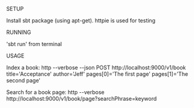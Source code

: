 SETUP

Install sbt package (using apt-get).
httpie is used for testing



RUNNING

'sbt run' from terminal



USAGE

Index a book:
http --verbose --json POST http://localhost:9000/v1/book title='Acceptance' author='Jeff' pages[0]='The first page' pages[1]='The second page'

Search for a book page:
 http --verbose http://localhost:9000/v1/book/page?searchPhrase=keyword